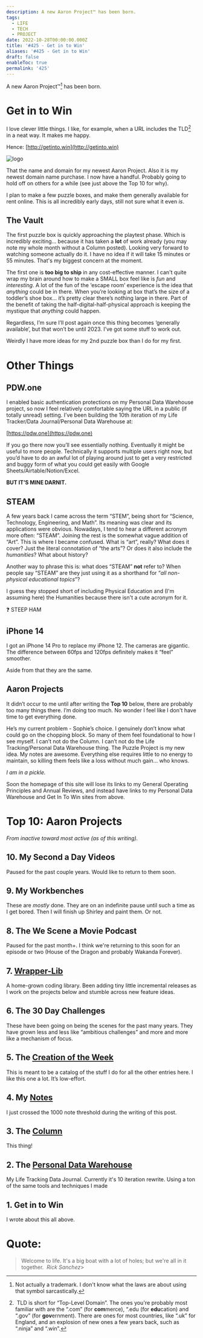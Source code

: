 ```yaml
---
description: A new Aaron Project™ has been born.
tags:
  - LIFE
  - TECH
  - PROJECT
date: 2022-10-28T00:00:00.000Z
title: '#425 - Get in to Win'
aliases: '#425 - Get in to Win'
draft: false
enableToc: true
permalink: '425'
---
```


A new Aaron Project™️[^1] has been born.

# Get in to Win

I love clever little things. I like, for example, when a URL includes the TLD[^2] in a neat way. It makes me happy.

Hence: [http://getinto.win](http://getinto.win) 

![logo](https://getinto.win/logo-300x300.PNG)

That the name and domain for my newest Aaron Project. Also it is my newest domain name purchase. I now have a handful. Probably going to hold off on others for a while (see just above the Top 10 for why). 

I plan to make a few puzzle boxes, and make them generally available for rent online. This is all incredibly early days, still not sure what it even *is*.

## The Vault

The first puzzle box is quickly approaching the playtest phase. Which is incredibly exciting… because it has taken a **lot** of work already (you may note my whole month without a Column posted). Looking very forward to watching someone actually do it. I have no idea if it will take 15 minutes or 55 minutes. That's my biggest concern at the moment. 

The first one is **too big to ship** in any cost-effective manner. I can't quite wrap my brain around how to make a SMALL box feel like is *fun* and *interesting*. A lot of the fun of the ‘escape room’ experience is the idea that *anything* could be in there. When you’re looking at box that’s the size of a toddler’s shoe box… it’s pretty clear there’s nothing large in there. Part of the benefit of taking the half-digital-half-physical approach is keeping the mystique that *anything* could happen.

Regardless, I’m sure I’ll post again once this thing becomes ‘generally available’, but that won’t be until 2023. I’ve got some stuff to work out.

Weirdly I have more ideas for my 2nd puzzle box than I do for my first. 

# Other Things

## PDW.one

I enabled basic authentication protections on my Personal Data Warehouse project, so now I feel relatively comfortable saying the URL in a public (if totally unread) setting. I’ve been building the 10th iteration of my Life Tracker/Data Journal/Personal Data Warehouse at: 

[https://pdw.one](https://pdw.one) 

If you go there now you’ll see essentially nothing. Eventually it might be useful to more people. Technically it supports multiple users right now, but you’d have to do an awful lot of playing around just to get a very restricted and buggy form of what you could get easily with Google Sheets/Airtable/Notion/Excel.

**BUT IT’S MINE DARNIT.**

## STEAM

A few years back I came across the term “STEM”, being short for “Science, Technology, Engineering, and Math”. Its meaning was clear and its applications were obvious. Nowadays, I tend to hear a different acronym more often: “STEAM”. Joining the rest is the somewhat vague addition of “Art”. This is where I became confused. What is “art”, really? What does it cover? Just the literal connotation of “the arts”? Or does it also include the *humanities*? What about history?

Another way to phrase this is: what does “STEAM” **not** refer to? When people say “STEAM” are they just using it as a shorthand for “*all non-physical educational topics*”?

I guess they stopped short of including Physical Education and (I'm assuming here) the Humanities because there isn't a cute acronym for it. 

<aside>
❓ STEEP HAM

</aside>

## iPhone 14

I got an iPhone 14 Pro to replace my iPhone 12. The cameras are gigantic. The difference between 60fps and 120fps definitely makes it “feel” smoother. 

Aside from that they are the same.

## Aaron Projects

It didn’t occur to me until after writing the **Top 10** below, there are probably too many things there. I’m doing too much. No wonder I feel like I don't have time to get everything done. 

He’s my current problem - Sophie’s choice. I genuinely don’t know what could go on the chopping block. So many of them feel foundational to how I see myself. I can’t not do the Column. I can’t not do the Life Tracking/Personal Data Warehouse thing. The Puzzle Project is my new idea. My notes are awesome. Everything else requires little to no energy to maintain, so killing them feels like a loss without much gain... who knows.

*I am in a pickle.*

Soon the homepage of this site will lose its links to my General Operating Principles and Annual Reviews, and instead have links to my Personal Data Warehouse and Get In To Win sites from above.



# Top 10: Aaron Projects

*From inactive toward most active (as of this writing).*



## 10. My Second a Day Videos

Paused for the past couple years. Would like to return to them soon.



## 9. My Workbenches

These are *mostly* done. They are on an indefinite pause until such a time as I get bored. Then I will finish up Shirley and paint them. Or not.



## 8. The We Scene a Movie Podcast

Paused for the past month+. I think we're returning to this soon for an episode or two (House of the Dragon and probably Wakanda Forever).



## 7. [Wrapper-Lib](https://www.npmjs.com/package/wrapper-lib)

A home-grown coding library. Been adding tiny little incremental releases as I work on the projects below and stumble across new feature ideas. 



## 6. The 30 Day Challenges

These have been going on being the scenes for the past many years. They have grown less and less like “ambitious challenges” and more and more like a mechanism of focus.



## 5. The [Creation of the Week](https://www.notion.so/9e6c767be05a42c7ab438e4330658e2b)

This is meant to be a catalog of the stuff I do for all the other entries here. I like this one a lot. It’s low-effort.



## 4. My [Notes](https://www.notion.so/316dc92305c54dbc82d755bd9646b790)

I just crossed the 1000 note threshold during the writing of this post.



## 3. The [Column](https://aarongilly.com/)

This thing!



## 2. The [Personal Data Warehouse](https://pdw.one)

My Life Tracking Data Journal. Currently it's 10 iteration rewrite. Using a ton of the same tools and techniques I made



## 1. Get in to Win

I wrote about this all above. 



# **Quote:**



> Welcome to life. It's a big boat with a lot of holes; but we're all in it together. 
<cite>Rick Sanchez</cite>> 

[^1]: Not actually a trademark. I don't know what the laws are about using that symbol sarcastically.

[^2]: TLD is short for “Top-Level Domain”. The ones you're probably most familiar with are the “.com” (for **com**merce), “.edu (for **edu**cation) and “.gov” (for **gov**ernment). There are ones for most countries, like “.uk” for England, and an explosion of new ones a few years back, such as “.ninja” and “.win”.
